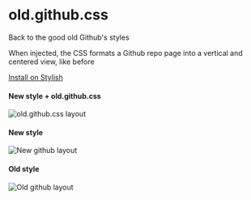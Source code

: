# old.github.css
Back to the good old Github's styles

When injected, the CSS formats a Github repo page into a vertical and centered view, like before

[Install on Stylish](https://userstyles.org/styles/185907/old-github-layout)

#### New style + old.github.css
![old.github.css layout](https://i.ibb.co/vX70RX2/Capture-d-e-cran-2020-06-28-a-00-38-29.png)

#### New style
![New github layout](https://i.ibb.co/z8x0q5v/Capture-d-e-cran-2020-06-28-a-00-37-40.png)

#### Old style
![Old github layout](https://i.ibb.co/9sjtpZS/Capture-d-e-cran-2020-06-28-a-00-36-50.png)

